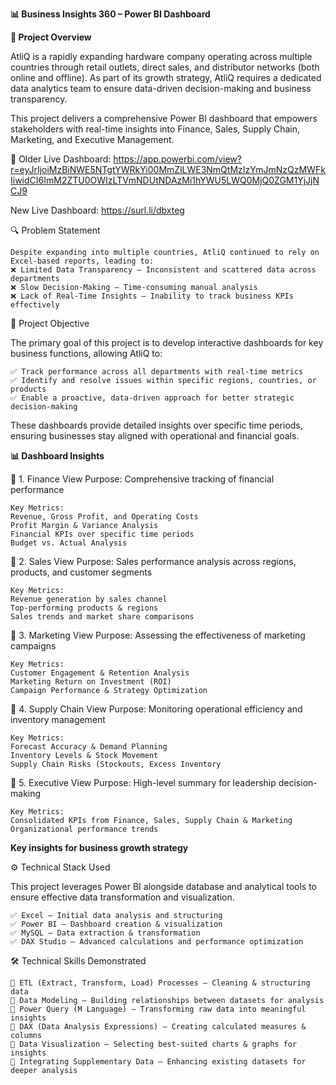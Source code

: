**📊 Business Insights 360 – Power BI Dashboard**

**📌 Project Overview**

AtliQ is a rapidly expanding hardware company operating across multiple countries through retail outlets, direct sales, and distributor networks (both online and offline). As part of its growth strategy, AtliQ requires a dedicated data analytics team to ensure data-driven decision-making and business transparency.

This project delivers a comprehensive Power BI dashboard that empowers stakeholders with real-time insights into Finance, Sales, Supply Chain, Marketing, and Executive Management.

🔗 Older Live Dashboard: https://app.powerbi.com/view?r=eyJrIjoiMzBiNWE5NTgtYWRkYi00MmZlLWE3NmQtMzIzYmJmNzQzMWFkIiwidCI6ImM2ZTU0OWIzLTVmNDUtNDAzMi1hYWU5LWQ0MjQ0ZGM1YjJjNCJ9

   New Live Dashboard: https://surl.li/dbxteg

🔍 Problem Statement

	Despite expanding into multiple countries, AtliQ continued to rely on Excel-based reports, leading to:
	❌ Limited Data Transparency – Inconsistent and scattered data across departments
	❌ Slow Decision-Making – Time-consuming manual analysis
	❌ Lack of Real-Time Insights – Inability to track business KPIs effectively

🎯 Project Objective

The primary goal of this project is to develop interactive dashboards for key business functions, allowing AtliQ to:

	✅ Track performance across all departments with real-time metrics
	✅ Identify and resolve issues within specific regions, countries, or products
	✅ Enable a proactive, data-driven approach for better strategic decision-making

These dashboards provide detailed insights over specific time periods, ensuring businesses stay aligned with operational and financial goals.

**📊 Dashboard Insights**

🔹 1. Finance View
	Purpose: Comprehensive tracking of financial performance
	
	Key Metrics:
	Revenue, Gross Profit, and Operating Costs
	Profit Margin & Variance Analysis
	Financial KPIs over specific time periods
	Budget vs. Actual Analysis

🔹 2. Sales View
		Purpose: Sales performance analysis across regions, products, and customer segments
	
	Key Metrics:
	Revenue generation by sales channel
	Top-performing products & regions
	Sales trends and market share comparisons

🔹 3. Marketing View
	Purpose: Assessing the effectiveness of marketing campaigns
	
	Key Metrics:
	Customer Engagement & Retention Analysis
	Marketing Return on Investment (ROI)
	Campaign Performance & Strategy Optimization

🔹 4. Supply Chain View
	Purpose: Monitoring operational efficiency and inventory management
	
	Key Metrics:
	Forecast Accuracy & Demand Planning
	Inventory Levels & Stock Movement
	Supply Chain Risks (Stockouts, Excess Inventory

🔹 5. Executive View
	Purpose: High-level summary for leadership decision-making
	
	Key Metrics:
	Consolidated KPIs from Finance, Sales, Supply Chain & Marketing
	Organizational performance trends

**Key insights for business growth strategy**

⚙️ Technical Stack Used

This project leverages Power BI alongside database and analytical tools to ensure effective data transformation and visualization.

	✅ Excel – Initial data analysis and structuring
	✅ Power BI – Dashboard creation & visualization
	✅ MySQL – Data extraction & transformation
	✅ DAX Studio – Advanced calculations and performance optimization

🛠 Technical Skills Demonstrated

	🔹 ETL (Extract, Transform, Load) Processes – Cleaning & structuring data
	🔹 Data Modeling – Building relationships between datasets for analysis
	🔹 Power Query (M Language) – Transforming raw data into meaningful insights
	🔹 DAX (Data Analysis Expressions) – Creating calculated measures & columns
	🔹 Data Visualization – Selecting best-suited charts & graphs for insights
	🔹 Integrating Supplementary Data – Enhancing existing datasets for deeper analysis










